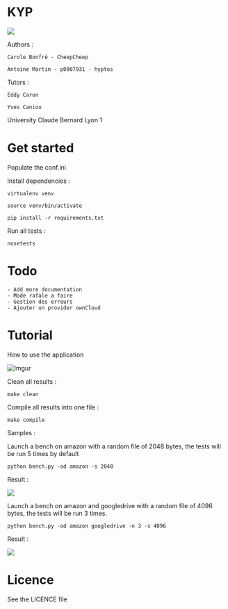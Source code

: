 KYP
==============

![](https://magnum.travis-ci.com/hyptos/kyd.svg?token=gSMNMRn5ygdjm4n6o1XK)

Authors :

    Carole Bonfré - CheepCheep
    
    Antoine Martin - p0907931 - hyptos

Tutors : 

    Eddy Caron
    
    Yves Caniou 
 
University Claude Bernard Lyon 1 

Get started
===============

Populate the conf.ini

Install dependencies :

    virtualenv venv

    source venv/bin/activate

    pip install -r requirements.txt

Run all tests :

    nosetests
    
Todo
===============

    - Add more documentation
    - Mode rafale a faire
    - Gestion des erreurs
    - Ajouter un provider ownCloud

Tutorial
===============

How to use the application

![Imgur](http://i.imgur.com/Cr8gN8p.png?1)

Clean all results :

    make clean
    
Compile all results into one file :

    make compile
    
Samples : 

Launch a bench on amazon with a random file of 2048 bytes, the tests will be run 5 times by default

    python bench.py -od amazon -s 2048

Result :

![](http://i.imgur.com/EtAIbLG.png?1)

Launch a bench on amazon and googledrive with a random file of 4096 bytes, the tests will be run 3 times.

    python bench.py -od amazon googledrive -n 3 -s 4096

Result :

![](http://i.imgur.com/Lh8Qd3I.png?1)


Licence
===============
See the LICENCE file
